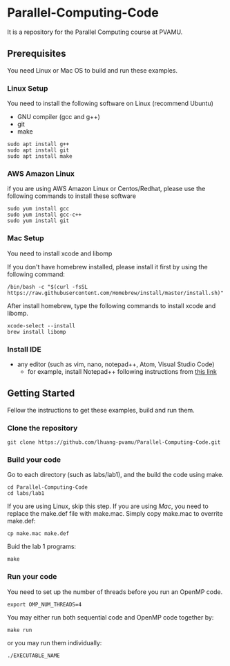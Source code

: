# Parallel-Computing-Code
It is a repository for the Parallel Computing course at PVAMU.

## Prerequisites

You need Linux or Mac OS to build and run these examples.

### Linux Setup ###
You need to install the following software on Linux (recommend Ubuntu)
* GNU compiler (gcc and g++)
* git
* make
```
sudo apt install g++
sudo apt install git
sudo apt install make
```

###  AWS Amazon Linux ###
if you are using AWS Amazon Linux or Centos/Redhat, please use the following commands to install these software
```
sudo yum install gcc
sudo yum install gcc-c++
sudo yum install git
```

### Mac Setup ###
You need to install xcode and libomp

If you don't have homebrew installed, please install it first by using the following command: 

```
/bin/bash -c "$(curl -fsSL https://raw.githubusercontent.com/Homebrew/install/master/install.sh)"
```
After install homebrew, type the following commands to install xcode and libomp. 

```
xcode-select --install
brew install libomp
```

### Install IDE ###
* any editor (such as vim, nano, notepad++, 
Atom, Visual Studio Code)
  * for example, install Notepad++ following instructions from [this link](https://websiteforstudents.com/install-notepad-on-ubuntu-16-04-17-10-18-04-via-snap/)


## Getting Started
Fellow the instructions to get these examples, build and run them.

### Clone the repository
```
git clone https://github.com/lhuang-pvamu/Parallel-Computing-Code.git
``` 
### Build your code
Go to each directory (such as labs/lab1), and the build the code using make.
```
cd Parallel-Computing-Code
cd labs/lab1
```

If you are using Linux, skip this step. If you are using *Mac*, you need to replace the make.def file with make.mac. Simply copy make.mac to overrite make.def:
```
cp make.mac make.def
```

Buid the lab 1 programs: 
```
make
```

### Run your code
You need to set up the number of threads before you run an OpenMP code.
```
export OMP_NUM_THREADS=4
```
You may either run both sequential code and OpenMP code together by:
```
make run 
```
or you may run them individually:
```
./EXECUTABLE_NAME
```


